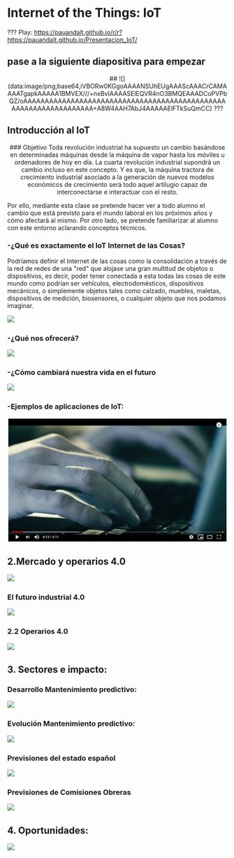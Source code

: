 # Internet of the Things: IoT
???
Play: https://pauandalt.github.io/r/r?https://pauandalt.github.io/Presentacion_IoT/
## pase a la siguiente diapositiva para empezar
<p align="center">
## ![](data:image/png;base64,iVBORw0KGgoAAAANSUhEUgAAAScAAACrCAMAAAATgapkAAAAA1BMVEX///+nxBvIAAAASElEQVR4nO3BMQEAAADCoPVPbQZ/oAAAAAAAAAAAAAAAAAAAAAAAAAAAAAAAAAAAAAAAAAAAAAAAAAAAAAAAAAAAAAAAAAA+A8W4AAH7AbJ4AAAAAElFTkSuQmCC)
???

## Introducción al IoT
<p align="center">
 ### Objetivo
Toda revolución industrial ha supuesto un cambio basándose en determinadas máquinas desde la máquina de vapor hasta los móviles u ordenadores de hoy en día. La cuarta revolución industrial supondrá un cambio incluso en este concepto. Y es que, la máquina tractora de crecimiento industrial asociado a la generación de nuevos modelos económicos de crecimiento será todo aquel artilugio capaz de interconectarse e interactuar con el resto.

Por ello, mediante esta clase se pretende hacer ver a todo alumno el cambio que está previsto para el mundo laboral en los próximos años y cómo afectará al mismo. Por otro lado, se pretende familiarizar al alumno con este entorno aclarando conceptos técnicos.

### -¿Qué es exactamente el IoT Internet de las Cosas?
Podríamos definir el Internet de las cosas como la consolidación a través de la red de redes de una "red" que alojase una gran multitud de objetos o dispositivos, es decir, poder tener conectada a esta todas las cosas de este mundo como podrían ser vehículos, electrodomésticos, dispositivos mecánicos, o simplemente objetos tales como calzado, muebles, maletas, dispositivos de medición, biosensores, o cualquier objeto que nos podamos imaginar. 

![](https://www.domodesk.com/media/wysiwyg/internetdelascosas1.jpg)

### -¿Qué nos ofrecerá?
  ![](https://www.domodesk.com/media/wysiwyg/iotdomodesk.jpg)
  
### -¿Cómo cambiará nuestra vida en el futuro
![](https://www.domodesk.com/media/wysiwyg/iotdomotica.jpg)

### -Ejemplos de aplicaciones de IoT:
[![IMAGE ALT TEXT HERE](https://github.com/Pauandalt/IoT/raw/master/videpo_IoT_EnCasa.PNG)](https://www.youtube.com/watch?v=VTs5y1QlEtk)

## 2.Mercado y operarios 4.0
![](https://www.cic.es/wp-content/uploads/2017/01/Industria-4.0-la-revoluci%C3%B3n-industrial-1100x550.jpg)
### El futuro industrial 4.0
![](https://blogs.iadb.org/integracion-comercio/wp-content/uploads/sites/14/2018/10/Industria-4.0-1.jpg)
### 2.2	Operarios 4.0
![](https://pbs.twimg.com/media/DuIX7NLWwAQs6hH.jpg)
## 3. Sectores e impacto:

### Desarrollo Mantenimiento predictivo:
![](https://pauandalt.github.io/IoT/Mantenimiento_Predictivo.PNG)

### Evolución Mantenimiento predictivo: 
![](https://pauandalt.github.io/IoT/Evolucion_mantenimiento_predictivo.PNG)
### Previsiones del estado español
![](https://www.oysconsultores.com/wp-content/uploads/2018/05/unnamed.png)
### Previsiones de Comisiones Obreras
![](https://www.venmas.com/var/shop/storage/images/venmas/boletin/colaboraciones/como_realizar_previsiones_de_ventas/1237737-4-esl-ES/como_realizar_previsiones_de_ventas_large.jpg)
## 4. Oportunidades:

![](https://pauandalt.github.io/IoT/Oportunidades_IoT.PNG)
